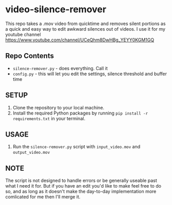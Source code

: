 # video-silence-remover

This repo takes a .mov video from quicktime and removes silent portions as a quick and easy way to edit awkward silences out of videos. I use it for my youtube channel https://www.youtube.com/channel/UCeQhm8DwHBg_YEYY0KGM1GQ

## Repo Contents

- `silence-remover.py` - does everything. Call it 
- `config.py` - this will let you edit the settings, silence threshold and buffer time

## SETUP

1. Clone the repository to your local machine.
2. Install the required Python packages by running `pip install -r requirements.txt` in your terminal.

## USAGE

1. Run the `silence-remover.py` script with `input_video.mov` and `output_video.mov` 

## NOTE

The script is not designed to handle errors or be generally useable past what I need it for. But if you have an edit you'd like to make feel free to do so, and as long as it doesn't make the day-to-day implementation more comlicated for me then I'll merge it. 